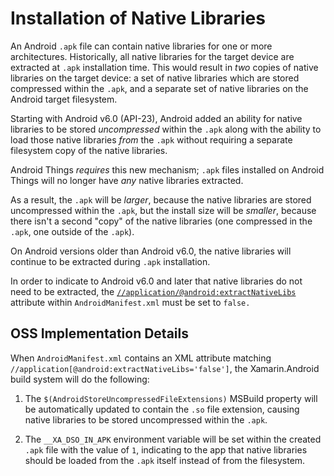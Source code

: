 # Installation of Native Libraries

An Android `.apk` file can contain native libraries for one or more
architectures.  Historically, all native libraries for the target
device are extracted at `.apk` installation time.  This would result
in *two* copies of native libraries on the target device: a set of
native libraries which are stored compressed within the `.apk`, and
a separate set of native libraries on the Android target filesystem.

Starting with Android v6.0 (API-23), Android added an ability for
native libraries to be stored *uncompressed* within the `.apk` along
with the ability to load those native libraries *from* the `.apk`
without requiring a separate filesystem copy of the native libraries.

Android Things *requires* this new mechanism; `.apk` files installed
on Android Things will no longer have *any* native libraries extracted.

As a result, the `.apk` will be *larger*, because the native
libraries are stored uncompressed within the `.apk`, but the
install size will be *smaller*, because there isn't a second "copy"
of the native libraries (one compressed in the `.apk`, one outside
of the `.apk`).

On Android versions older than Android v6.0, the native libraries
will continue to be extracted during `.apk` installation.

In order to indicate to Android v6.0 and later that native libraries
do not need to be extracted, the
[`//application/@android:extractNativeLibs`][extractNativeLibs]
attribute within `AndroidManifest.xml` must be set to `false.`

[extractNativeLibs]: https://developer.android.com/guide/topics/manifest/application-element#extractNativeLibs

## OSS Implementation Details

When `AndroidManifest.xml` contains an XML attribute matching
`//application[@android:extractNativeLibs='false']`, the
Xamarin.Android build system will do the following:

 1. The `$(AndroidStoreUncompressedFileExtensions)` MSBuild property
    will be automatically updated to contain the `.so` file
    extension, causing native libraries to be stored uncompressed
    within the `.apk`.

 2. The `__XA_DSO_IN_APK` environment variable will be set within the
    created `.apk` file with the value of `1`, indicating to
    the app that native libraries should be loaded from the `.apk`
    itself instead of from the filesystem.

